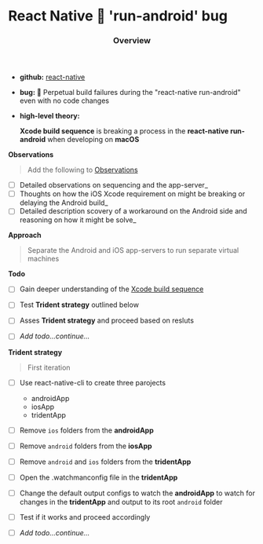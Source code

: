 # React Native 🐞 'run-android' bug

<header class='md-header'>

### Overview

</header>

- **github:**  <a  class='md-link' 
                    target='_blank'
                    href='https://github.com/facebook/react-native'>
                    react-native
                </a>

- **bug: 🐞** Perpetual build failures during the "react-native  run-android" even with no code changes 

- **high-level theory:**  

    <div class='md-theory'>

    **Xcode build sequence** is breaking a process in the **react-native  run-android** when developing on **macOS**
        
    </div>

<div class='md-label-header'>

**Observations**

</div>

> Add the following to 
    <a  class='md-link-bold' 
        target='_blank' 
        href='observations.html'>
        Observations
    </a>

- [ ] Detailed observations on sequencing and the app-server_
- [ ] Thoughts on how the iOS Xcode requirement on might be breaking or delaying the Android build_
- [ ] Detailed description scovery of a workaround on the Android side and reasoning on how it might be solve_ 

<div class='md-label-header'>

**Approach**

</div>

> Separate the Android and iOS app-servers to run separate virtual machines

<div class='md-label-header md-label-header-todo'>

**Todo**

</div>

- [ ] Gain deeper understanding of the 
        <a class='md-link-bold' target='_blank' href='https://developer.apple.com/videos/play/wwdc2018/415/'>
            Xcode build sequence
        </a>
- [ ] Test **Trident strategy** outlined below
- [ ] Asses **Trident strategy** and proceed based on resluts
- [ ] _Add todo...continue..._


<div class='md-label-header md-label-header-strategy'>

**Trident strategy**

</div>

<div class='md-strategy'>

> First iteration

</div>

- [ ] Use react-native-cli to create three parojects 

    - androidApp
    - iosApp
    - tridentApp

- [ ] Remove `ios` folders from the **androidApp**
- [ ] Remove `android` folders from the **iosApp**
- [ ] Remove `android` and `ios` folders from the **tridentApp**

- [ ] Open the .watchmanconfig file in the **tridentApp**
- [ ] Change the default output configs to watch the **androidApp** to watch for changes in the  **tridentApp** and output to its root `android` folder

- [ ] Test if it works and proceed accordingly
- [ ] _Add todo...continue..._

